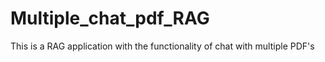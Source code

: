 # Multiple_chat_pdf_RAG
This is a RAG application with the functionality of chat with multiple PDF's
